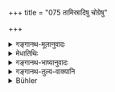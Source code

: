 +++
title = "075 तामिस्रादिषु चोग्रेषु"

+++

<details><summary>गङ्गानथ-मूलानुवादः</summary>

(They also suffer) being tossed about in the Tāmisra and other dreadful hells, and being bound and mangled in the ‘forest with sword-leaved trees’ and other places.—(75)
</details>

<details><summary>मेधातिथिः</summary>

"तामिस्रम् अन्धतामिस्रम्" (म्ध् ४.८८) इत्याद्याः प्रागुक्ता **नरकाः** । तत्र **विवर्तनम्** एकेन पार्श्वेनासित्वा पार्श्वान्तरेणावर्तनम् अबद्धस्योत्तानस्य वा खड्गधारानि**शितपत्रैर्** वृक्षैर् बन्धनम् । भूमिष्ठैर् वा पत्रैर् एव कदलीदलखण्डवत् तथाविधैर् मैत्री दुष्कृतिनाम् अङ्गच्छेदप्राप्तिः ॥ १२.७५ ॥
</details>

<details><summary>गङ्गानथ-भाष्यानुवादः</summary>

The ‘*Tāmisra*,’ the ‘*Aṇḍhatāmisra*’ and other hells have been enumerated above (under 4.80).

‘*Being tossed about in this*’—lying on one side and turning on the other and so forth.

Being bound up to the sword-like leaves of trees; or being ‘mangled’ by these same leaves lying scattered on the ground—the limbs being cut about like a piece of plantain-stalk.—(75).
</details>

<details><summary>गङ्गानथ-तुल्य-वाक्यानि</summary>

**(verses 12.75-76)**

[\[See above,
4.88-89.\]]

*Yājñavalkya* (3.206).—‘Having passed through most despised hells, by
virtue of their grievous sins, and thus having their had Karma
exhausted, those who had committed heinous offences become born again in
the world.’
</details>

<details><summary>Bühler</summary>

075	(The torture of) being tossed about in dreadful hells, Tamisra and the rest, (that of) the Forest with sword-leaved trees and the like, and (that of) being bound and mangled;
</details>

